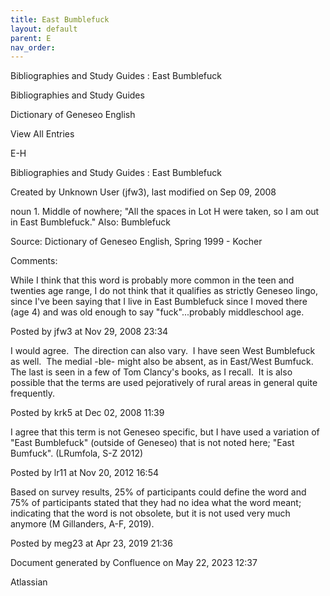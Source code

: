 ```yaml
---
title: East Bumblefuck
layout: default
parent: E
nav_order:
---
```


Bibliographies and Study Guides : East Bumblefuck

Bibliographies and Study Guides

Dictionary of Geneseo English

View All Entries

E-H

Bibliographies and Study Guides : East Bumblefuck

Created by  Unknown User (jfw3), last modified on Sep 09, 2008

noun 1. Middle of nowhere; &quot;All the spaces in Lot H were taken, so I am out in East Bumblefuck.&quot; Also: Bumblefuck

Source: Dictionary of Geneseo English, Spring 1999 - Kocher

Comments:

While I think that this word is probably more common in the teen and twenties age range, I do not think that it qualifies as strictly Geneseo lingo, since I've been saying that I live in East Bumblefuck since I moved there (age 4) and was old enough to say &quot;fuck&quot;...probably middleschool age. 

Posted by jfw3 at Nov 29, 2008 23:34

I would agree.  The direction can also vary.  I have seen West Bumblefuck as well.  The medial -ble- might also be absent, as in East/West Bumfuck.  The last is seen in a few of Tom Clancy's books, as I recall.  It is also possible that the terms are used pejoratively of rural areas in general quite frequently.

Posted by krk5 at Dec 02, 2008 11:39

I agree that this term is not Geneseo specific, but I have used a variation of &quot;East Bumblefuck&quot; (outside of Geneseo) that is not noted here; &quot;East Bumfuck&quot;. (LRumfola, S-Z 2012) 

Posted by lr11 at Nov 20, 2012 16:54

Based on survey results, 25% of participants could define the word and 75% of participants stated that they had no idea what the word meant; indicating that the word is not obsolete, but it is not used very much anymore (M Gillanders, A-F, 2019).

Posted by meg23 at Apr 23, 2019 21:36

Document generated by Confluence on May 22, 2023 12:37

Atlassian
